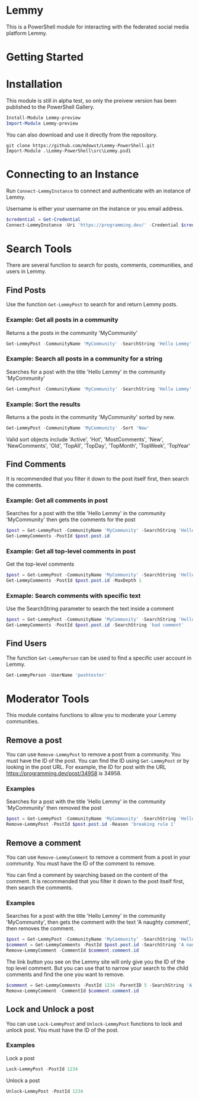 # Lemmy
This is a PowerShell module for interacting with the federated social media platform Lemmy.

# Getting Started


# Installation
This module is still in alpha test, so only the preivew version has been published to the PowerShell Gallery. 
```PowerShell
Install-Module Lemmy-preview
Import-Module Lemmy-preview
```

You can also download and use it directly from the repository.
```
git clone https://github.com/mdowst/Lemmy-PowerShell.git
Import-Module .\Lemmy-PowerShell\src\Lemmy.psd1
```


# Connecting to an Instance
Run `Connect-LemmyInstance` to connect and authenticate with an instance of Lemmy.

Username is either your username on the instance or you email address.

```PowerShell
$credential = Get-Credential
Connect-LemmyInstance -Uri 'https://programming.dev/' -Credential $credential
```

# Search Tools
There are several function to search for posts, comments, communities, and users in Lemmy.

## Find Posts
Use the function `Get-LemmyPost` to search for and return Lemmy posts.

### Example: Get all posts in a community
Returns a the posts in the community 'MyCommunity'
```PowerShell
Get-LemmyPost -CommunityName 'MyCommunity' -SearchString 'Hello Lemmy'
```

### Example: Search all posts in a community for a string
Searches for a post with the title 'Hello Lemmy' in the community 'MyCommunity'
```PowerShell
Get-LemmyPost -CommunityName 'MyCommunity' -SearchString 'Hello Lemmy'
```

### Example: Sort the results
Returns a the posts in the community 'MyCommunity' sorted by new.
```PowerShell
Get-LemmyPost -CommunityName 'MyCommunity' -Sort 'New'
```
Valid sort objects include 'Active', 'Hot', 'MostComments', 'New', 'NewComments', 'Old', 'TopAll', 'TopDay', 'TopMonth', 'TopWeek', 'TopYear'

## Find Comments
It is recommended that you filter it down to the post itself first, then search the comments.

### Example: Get all comments in post
Searches for a post with the title 'Hello Lemmy' in the community 'MyCommunity' then gets the comments for the post
```PowerShell
$post = Get-LemmyPost -CommunityName 'MyCommunity' -SearchString 'Hello Lemmy'
Get-LemmyComments -PostId $post.post.id
```

### Example: Get all top-level comments in post
Get the top-level comments
```PowerShell
$post = Get-LemmyPost -CommunityName 'MyCommunity' -SearchString 'Hello Lemmy'
Get-LemmyComments -PostId $post.post.id -MaxDepth 1
```

### Exmaple: Search comments with specific text 
Use the SearchString parameter to search the text inside a comment
```PowerShell
$post = Get-LemmyPost -CommunityName 'MyCommunity' -SearchString 'Hello Lemmy'
Get-LemmyComments -PostId $post.post.id -SearchString 'bad comment'
```

## Find Users
The function `Get-LemmyPerson` can be used to find a specific user account in Lemmy.
```PowerShell
Get-LemmyPerson -UserName 'pwshtester'
```


# Moderator Tools
This module contains functions to allow you to moderate your Lemmy communities.

## Remove a post
You can use `Remove-LemmyPost` to remove a post from a community. You must have the ID of the post. 
You can find the ID using `Get-LemmyPost` or by looking in the post URL. For example, the ID for post with the URL https://programming.dev/post/34958 is 34958.

### Examples
Searches for a post with the title 'Hello Lemmy' in the community 'MyCommunity' then removed the post
```PowerShell
$post = Get-LemmyPost -CommunityName 'MyCommunity' -SearchString 'Hello Lemmy'
Remove-LemmyPost -PostId $post.post.id -Reason 'breaking rule 1'
```

## Remove a comment
You can use `Remove-LemmyComment` to remove a comment from a post in your community. You must have the ID of the comment to remove. 

You can find a comment by searching based on the content of the comment. 
It is recommended that you filter it down to the post itself first, then search the comments.
 

### Examples
Searches for a post with the title 'Hello Lemmy' in the community 'MyCommunity', then gets the comment with the text 'A naughty comment', then removes the comment.
```PowerShell
$post = Get-LemmyPost -CommunityName 'MyCommunity' -SearchString 'Hello Lemmy'
$comment = Get-LemmyComments -PostId $post.post.id -SearchString 'A naughty comment'
Remove-LemmyComment -CommentId $comment.comment.id
```

The link button you see on the Lemmy site will only give you the ID of the top level comment.
But you can use that to narrow your search to the child comments and find the one you want to remove.
```PowerShell
$comment = Get-LemmyComments -PostId 1234 -ParentID 5 -SearchString 'A naughty comment'
Remove-LemmyComment -CommentId $comment.comment.id
```

## Lock and Unlock a post
You can use `Lock-LemmyPost` and `Unlock-LemmyPost` functions to lock and unlock post. You must have the ID of the post.

### Examples
Lock a post
```PowerShell
Lock-LemmyPost -PostId 1234
```

Unlock a post
```PowerShell
Unlock-LemmyPost -PostId 1234
```

